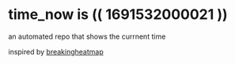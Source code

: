 # time_now is (( 1691532000021 ))

an automated repo that shows the currnent time

inspired by [breakingheatmap](https://github.com/breakingheatmap/breakingheatmap)
